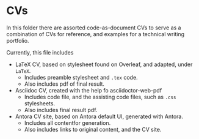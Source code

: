 # CVs

In this folder there are assorted code-as-document CVs to serve as a combination of CVs for reference, and examples for a technical writing portfolio.


Currently, this file includes

- LaTeX CV, based on stylesheet found on Overleaf, and adapted, under `LaTeX`.
    - Includes preamble stylesheet and `.tex` code.
    - Also includes pdf of final result.
- Asciidoc CV, created with the help fo asciidoctor-web-pdf
    - Includes code file, and the assisting code files, such as `.css` stylesheets.
    - Also includes final result pdf. 
- Antora CV site, based on Antora default UI, generated with Antora.
    - Includes all contentfor generation. 
    - Also includes links to original content, and the CV site.